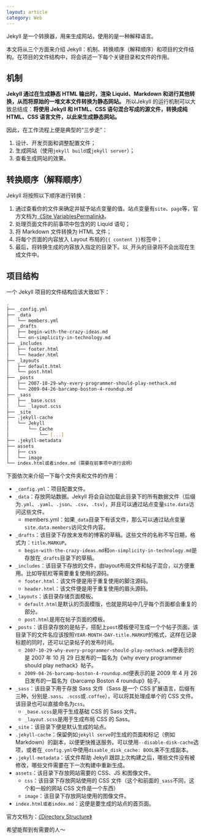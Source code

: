 ```yaml
---
layout: article
category: Web
---
```

<!-- excerpt-start -->
Jekyll 是一个转换器，用来生成网站，使用的是一种解释语言。

本文将从三个方面来介绍 Jekyll：机制、转换顺序（解释顺序）和项目的文件结构。在项目的文件结构中，将会讲述一下每个关键目录和文件的作用。
## 机制
**Jekyll 通过在生成静态 HTML 输出时，渲染 Liquid、Markdown 和进行其他转换，从而将原始的一堆文本文件转换为静态网站。** 所以Jekyll 的运行机制可以大致总结成：**将使用 Jekyll 和 HTML、CSS 语句混合写成的源文件，转换成纯 HTML、CSS 语言文件，以此来生成静态网站。** 

因此，在工作流程上便是典型的“三步走”：
1. 设计、开发页面和调整配置文件；
2. 生成网站（使用`jekyll build`或`jekyll server`）；
3. 查看生成网站的效果。

## 转换顺序（解释顺序）
Jekyll 将按照以下顺序进行转换：
1. 通过查看你的文件来确定并赋予站点变量的值。站点变量有`site`、`page`等，官方文档为[《Site VariablesPermalink》](https://jekyllrb.com/docs/variables/#site-variables)。
2. 处理页面文件的前事项中包含的的 Liquid 语句；
3. 将 Markdown 文件转换为 HTML 文件；
4. 将每个页面的内容放入 Layout 布局的`{{ content }}`标签中；
5. 最后，将转换生成的内容放入指定的目录下。以`_`开头的目录将不会出现在生成文件中。

## 项目结构
一个 Jekyll 项目的文件结构应该大致如下：

```bash
.
├── _config.yml
├── _data
│   └── members.yml
├── _drafts
│   ├── begin-with-the-crazy-ideas.md
│   └── on-simplicity-in-technology.md
├── _includes
│   ├── footer.html
│   └── header.html
├── _layouts
│   ├── default.html
│   └── post.html
├── _posts
│   ├── 2007-10-29-why-every-programmer-should-play-nethack.md
│   └── 2009-04-26-barcamp-boston-4-roundup.md
├── _sass
│   ├── _base.scss
│   └── _layout.scss
├── _site
├── .jekyll-cache
│   └── Jekyll
│       └── Cache
│           └── [...]
├── .jekyll-metadata
├── assets
│   ├── css
│   └── image
└── index.html或者index.md（需要在前事项中进行说明）
```
下面依次来介绍一下每个文件夹和文件的作用：
- `_config.yml`：项目配置文件。
- `_data`：存放网站数据。Jekyll 将会自动加载此目录下的所有数据文件（后缀为`.yml`、`.yaml`、`.json`、`.csv`、`.tsv`），并且可以通过站点变量`site.data`访问这些文件。
	- members.yml：如果`_data`目录下有该文件，那么可以通过站点变量`site.data.members`访问文件内容。
- `_drafts`：该目录下存放未发布的博客的草稿。这些文件的名称不写日期，格式为：`title.MARKUP`。
	- `begin-with-the-crazy-ideas.md`和`on-simplicity-in-technology.md`是存放在`_drafts`目录下的草稿。
- `_includes`：该目录下存放的文件，由layout布局文件和帖子混合，以方便重用。比如导航栏等需要重复使用的源码。
	- `footer.html`：该文件便是用于重复使用的脚注源码。
	- `header.html`：该文件便是用于重复使用的眉头源码。
- `_layouts`：该目录存储页面模板。
	- `default.html`是默认的页面模版，也就是网站中几乎每个页面都会重复的部分。
	- `post.html`是用在帖子页面的模板。
- `_posts`：该目录存放的是帖子，搭配上`post`模板便可生成一个个帖子页面。该目录下的文件名应该按照`YEAR-MONTH-DAY-title.MARKUP`的格式，这样在记录标题的同时，还可以记录帖子的发布时间。
	- `2007-10-29-why-every-programmer-should-play-nethack.md`便表示的是 2007 年 10 月 29 日发布的一篇名为《why every programmer should play nethack》帖子。
	- `2009-04-26-barcamp-boston-4-roundup.md`便表示的是 2009 年 4 月 26 日发布的一篇名为《barcamp Boston 4 roundup》帖子。
- `_sass`：该目录下用于存放 Sass 文件（Sass 是一个 CSS 扩展语言，后缀有三种，分别是`.sass`、`.scss`或`.coffee`），可以将其处理成单个的 CSS 文件。该目录也可以直接命名为`css`。
	- `_base.scss`是用于生成基础 CSS 的 Sass 文件。
	- `_layout.scss`是用于生成布局 CSS 的 Sass。
- `_site`：该目录下便是默认生成的站点。
- `.jekyll-cache`：保留例如`jekyll serve`时生成的页面和标记（例如 Markdown）的副本，以便更快推送服务。可以使用`--disable-disk-cache`选项，或者在`_config.yml`中使用`disable_disk_cache: BOOL`来不生成副本。
- `.jekyll-metadata`：该文件帮助 Jekyll 跟踪上次构建之后，哪些文件没有被修改，哪些文件需要在下一次构建中重新生成。
- `assets`：该目录下存放网站需要的 CSS、JS 和图像文件。
	- `css`：该目录下存放网站使用的 CSS 文件（这个和前面的`_sass`不同，这个和一般的网站 CSS 文件是一个东西）
	- `image`：该目录下存放网站使用的图像文件。
- `index.html或者index.md`：这便是要生成的站点的首页面。

官方文档为：[《Directory Structure》](https://jekyllrb.com/docs/structure/)

希望能帮到有需要的人～